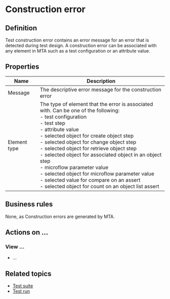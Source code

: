 # Construction error

## Definition

Test construction error contains an error message for an error that is detected during test design. A construction error can be associated with any element in MTA such as a test configuration or an attribute value.

## Properties
| Name | Description |
| ----------- | ----------- |
| Message | The descriptive error message for the construction error |
| Element type | The type of element that the error is associated with. Can be one of the following: <br /> - test configuration<br /> - test step<br /> - attribute value<br /> - selected object for create object step<br /> - selected object for change object step<br /> - selected object for retrieve object step<br /> - selected object for associated object in an object step<br /> - microflow parameter value<br /> - selected object for microflow parameter value<br /> - selected value for compare on an assert<br /> - selected object for count on an object list assert<br /> |

## Business rules

None, as Construction errors are generated by MTA.

## Actions on ...

### View ...
- ...

## Related topics
- [Test suite](test-suite)
- [Test run](test-run)
